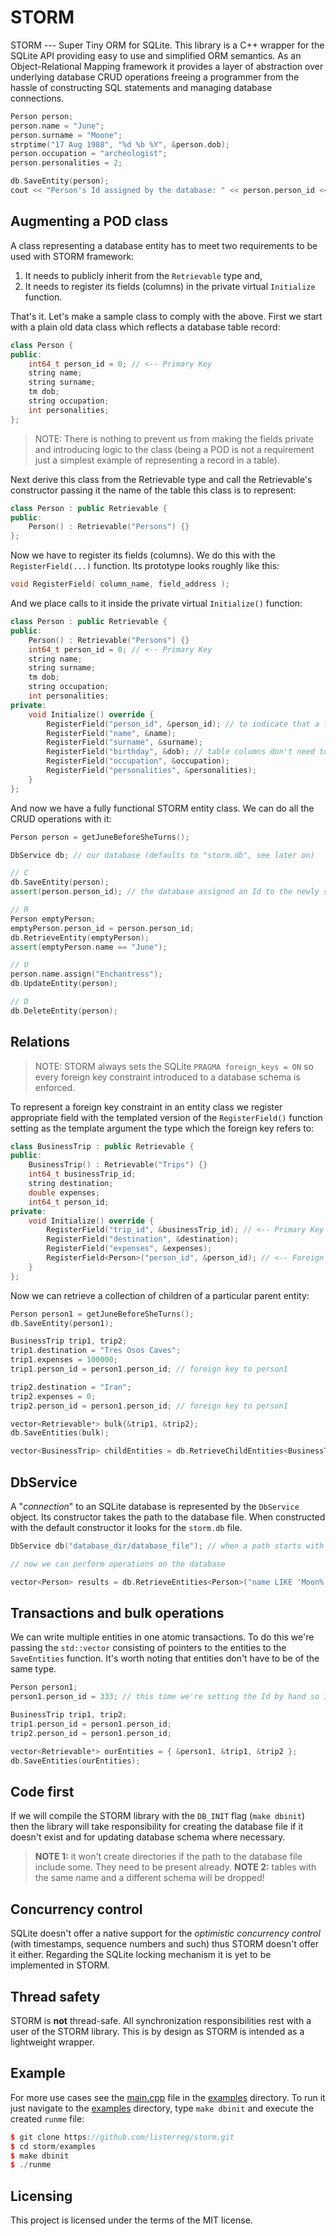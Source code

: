 # STORM
STORM --- Super Tiny ORM for SQLite.
This library is a C++ wrapper for the SQLite API providing easy to use and simplified ORM semantics.
As an Object-Relational Mapping framework it provides a layer of abstraction over underlying database CRUD operations freeing a programmer from the hassle of constructing SQL statements and managing database connections.

```c++
Person person;
person.name = "June";
person.surname = "Moone";
strptime("17 Aug 1988", "%d %b %Y", &person.dob);
person.occupation = "archeologist";
person.personalities = 2;

db.SaveEntity(person);
cout << "Person's Id assigned by the database: " << person.person_id << endl;
```

## Augmenting a POD class
A class representing a database entity has to meet two requirements to be used with STORM framework:
 1. It needs to publicly inherit from the `Retrievable` type and,
 2. It needs to register its fields (columns) in the private virtual `Initialize` function.

That's it.
Let's make a sample class to comply with the above. First we start with a plain old data class which reflects a database table record:

```c++
class Person {
public:
	int64_t person_id = 0; // <-- Primary Key
	string name;
	string surname;
	tm dob;
	string occupation;
	int personalities;
};
```

> NOTE: There is nothing to prevent us from making the fields private and introducing logic to the class (being a POD is not a requirement just a simplest example of representing a record in a table).

Next derive this class from the Retrievable type and call the Retrievable's constructor passing it the name of the table this class is to represent:

```c++
class Person : public Retrievable {
public:
	Person() : Retrievable("Persons") {}
};
```

Now we have to register its fields (columns). We do this with the `RegisterField(...)` function. Its prototype looks roughly like this:

```c++
void RegisterField( column_name, field_address );
```

And we place calls to it inside the private virtual `Initialize()` function:
```c++
class Person : public Retrievable {
public:
	Person() : Retrievable("Persons") {}
	int64_t person_id = 0; // <-- Primary Key
	string name;
	string surname;
	tm dob;
	string occupation;
	int personalities;
private:
	void Initialize() override {
		RegisterField("person_id", &person_id); // to indicate that a field is a PK we register it first
		RegisterField("name", &name);
		RegisterField("surname", &surname);
		RegisterField("birthday", &dob); // table columns don't need to have the same names as fields
		RegisterField("occupation", &occupation);
		RegisterField("personalities", &personalities);
	}
};
```

And now we have a fully functional STORM entity class. We can do all the CRUD operations with it:

```c++
Person person = getJuneBeforeSheTurns();

DbService db; // our database (defaults to "storm.db", see later on)

// C
db.SaveEntity(person);
assert(person.person_id); // the database assigned an Id to the newly saved entity

// R
Person emptyPerson;
emptyPerson.person_id = person.person_id;
db.RetrieveEntity(emptyPerson);
assert(emptyPerson.name == "June");

// U
person.name.assign("Enchantress");
db.UpdateEntity(person);

// D
db.DeleteEntity(person);
```

## Relations
> NOTE: STORM always sets the SQLite `PRAGMA foreign_keys = ON` so every foreign key constraint introduced to a database schema is enforced.

To represent a foreign key constraint in an entity class we register appropriate field with the templated version of the `RegisterField()` function setting as the template argument the type which the foreign key refers to:

```c++
class BusinessTrip : public Retrievable {
public:
	BusinessTrip() : Retrievable("Trips") {}
	int64_t businessTrip_id;
	string destination;
	double expenses;
	int64_t person_id;
private:
	void Initialize() override {
		RegisterField("trip_id", &businessTrip_id); // <-- Primary Key
		RegisterField("destination", &destination);
		RegisterField("expenses", &expenses);
		RegisterField<Person>("person_id", &person_id); // <-- Foreign Key
	}
};
```

Now we can retrieve a collection of children of a particular parent entity:

```c++
Person person1 = getJuneBeforeSheTurns();
db.SaveEntity(person1);

BusinessTrip trip1, trip2;
trip1.destination = "Tres Osos Caves";
trip1.expenses = 100000;
trip1.person_id = person1.person_id; // foreign key to person1

trip2.destination = "Iran";
trip2.expenses = 0;
trip2.person_id = person1.person_id; // foreign key to person1

vector<Retrievable*> bulk{&trip1, &trip2};
db.SaveEntities(bulk);

vector<BusinessTrip> childEntities = db.RetrieveChildEntities<BusinessTrip>(person1);
```

## DbService

A "_connection_" to an SQLite database is represented by the `DbService` object. Its constructor takes the path to the database file. When constructed with the default constructor it looks for the `storm.db` file.

```c++
DbService db("database_dir/database_file"); // when a path starts with the '/' it's absolute otherwise it's relative

// now we can perform operations on the database

vector<Person> results = db.RetrieveEntities<Person>("name LIKE 'Moon%'");
```

## Transactions and bulk operations

We can write multiple entities in one atomic transactions. To do this we're passing the `std::vector` consisting of pointers to the entities to the `SaveEntities` function. It's worth noting that entities don't have to be of the same type.

```c++
Person person1;
person1.person_id = 333; // this time we're setting the Id by hand so it can't be already taken

BusinessTrip trip1, trip2;
trip1.person_id = person1.person_id;
trip2.person_id = person1.person_id;

vector<Retrievable*> ourEntities = { &person1, &trip1, &trip2 };
db.SaveEntities(ourEntities);
```

## Code first

If we will compile the STORM library with the `DB_INIT` flag (`make dbinit`) then the library will take responsibility for creating the database file if it doesn't exist and for updating database schema where necessary.
> **NOTE 1:** it won't create directories if the path to the database file include some. They need to be present already.
> **NOTE 2:** tables with the same name and a different schema will be dropped!


## Concurrency control

SQLite doesn't offer a native support for the _optimistic concurrency control_ (with timestamps, sequence numbers and such) thus STORM doesn't offer it either. Regarding the SQLite locking mechanism it is yet to be implemented in STORM.

## Thread safety

STORM is **not** thread-safe. All synchronization responsibilities rest with a user of the STORM library. This is by design as STORM is intended as a lightweight wrapper.

## Example

For more use cases see the [main.cpp](examples/main.cpp) file in the [examples](examples/) directory. To run it just navigate to the [examples](examples/) directory, type `make dbinit` and execute the created `runme` file:

```c++
$ git clone https://github.com/listerreg/storm.git
$ cd storm/examples
$ make dbinit
$ ./runme
```

## Licensing
This project is licensed under the terms of the MIT license.
